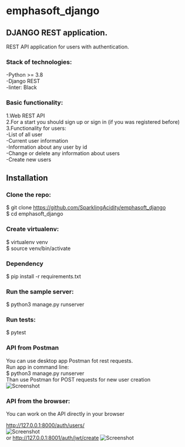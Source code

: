 # emphasoft_django
## DJANGO REST application.
REST API application for users with authentication.<br>

### Stack of technologies:<br>
-Python >= 3.8<br>
-Django REST<br>
-linter: Black<br>



### Basic functionality:<br>
1.Web REST API<br>
2.For a start you should sign up or sign in (if you was registered before)<br>
3.Functionality for users:<br>
  -List of all user<br>
  -Current user information<br>
  -Information about any user by id<br>
  -Change or delete any information about users<br>
  -Create new users<br>


## Installation
### Clone the repo:<br>

$ git clone https://github.com/SparklingAcidity/emphasoft_django<br>
$ cd emphasoft_django<br>


### Create virtualenv:<br>
$ virtualenv venv<br>
$ source venv/bin/activate<br>

### Dependency
$ pip install -r requirements.txt<br>

### Run the sample server:<br>
$ python3 manage.py runserver<br>


### Run tests:<br>
$ pytest<br>

### API from Postman
You can use desktop app Postman fot rest requests.<br>
Run app in command line:<br>
$ python3 manage.py runserver<br>
Than use Postman for POST requests for new user creation<br>
![Screenshot]()


### API from the browser:
You can work on the API directly in your browser

http://127.0.0.1:8000/auth/users/ <br>
![Screenshot]() <br>
or http://127.0.0.1:8001/auth/jwt/create
![Screenshot]()
